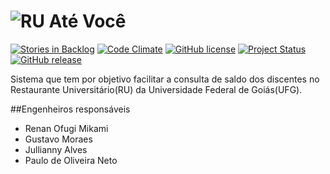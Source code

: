 ![RU Até Você](https://rawgit.com/RenanOfugi/RUFG-atevoce/master/web/icon/RU_ate_voce_banner.svg)
=====================================================================================================

[![Stories in Backlog](https://img.shields.io/github/issues-raw/RenanOfugi/RUFG-atevoce.svg?label=backlog&maxAge=2592000)](https://waffle.io/RenanOfugi/RUFG-atevoce)
[![Code Climate](https://codeclimate.com/github/RenanOfugi/RUFG-atevoce/badges/gpa.svg)](https://codeclimate.com/github/RenanOfugi/RUFG-atevoce)
[![GitHub license](https://img.shields.io/github/license/RenanOfugi/RUFG-atevoce.svg)](https://github.com/RenanOfugi/RUFG-atevoce/blob/master/LICENSE)
[![Project Status](https://img.shields.io/badge/project%20status-starting-009688.svg)](https://github.com/RenanOfugi/RUFG-atevoce/graphs/commit-activity)
[![GitHub release](https://img.shields.io/github/release/RenanOfugi/RUFG-atevoce.svg)](https://github.com/RenanOfugi/RUFG-atevoce/releases/latest)

Sistema que tem por objetivo facilitar a consulta de saldo dos discentes no Restaurante Universitário(RU) da Universidade Federal de Goiás(UFG).

##Engenheiros responsáveis
 * Renan Ofugi Mikami
 * Gustavo Moraes
 * Jullianny Alves
 * Paulo de Oliveira Neto
